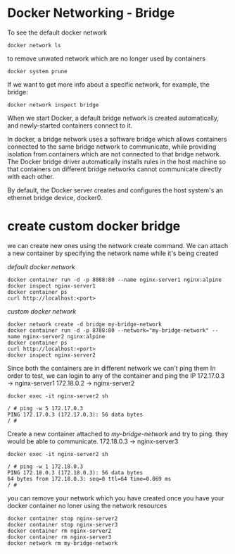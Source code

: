 # Docker Networking - Bridge

To see the default docker network
```
docker network ls
```

to remove unwated network which are no longer used by containers
```
docker system prune
```

If we want to get more info about a specific network, for example, the bridge:
```
docker network inspect bridge
```

When we start Docker, a default bridge network is created automatically, and newly-started containers connect to it.

In docker, a bridge network uses a software bridge which allows containers connected to the same bridge network to communicate, while providing isolation from containers which are not connected to that bridge network. The Docker bridge driver automatically installs rules in the host machine so that containers on different bridge networks cannot communicate directly with each other.

By default, the Docker server creates and configures the host system's an ethernet bridge device, docker0.

# create custom docker bridge

we can create new ones using the network create command. We can attach a new container by specifying the network name while it's being created

*default docker network*
```
docker container run -d -p 8088:80 --name nginx-server1 nginx:alpine
docker inspect nginx-server1
docker container ps
curl http://localhost:<port>
```

*custom docker network*

```
docker network create -d bridge my-bridge-network
docker container run -d -p 8788:80 --network="my-bridge-network" --name nginx-server2 nginx:alpine
docker container ps
curl http://localhost:<port>
docker inspect nginx-server2
```

Since both the containers are in different network we can't ping them
In order to test, we can login to any of the container and ping the IP
172.17.0.3 -> nginx-server1
172.18.0.2 -> nginx-server2

```
docker exec -it nginx-server2 sh

/ # ping -w 5 172.17.0.3
PING 172.17.0.3 (172.17.0.3): 56 data bytes
/ #
```

Create a new container attached to *my-bridge-network* and try to ping. they would be able to communicate.
172.18.0.3 -> nginx-server3

```
docker exec -it nginx-server2 sh

/ # ping -w 1 172.18.0.3
PING 172.18.0.3 (172.18.0.3): 56 data bytes
64 bytes from 172.18.0.3: seq=0 ttl=64 time=0.069 ms
/ #
```

you can remove your network which you have created once you have your docker container no loner using the network resources

```
docker container stop nginx-server2
docker container stop nginx-server3
docker container rm nginx-server2
docker container rm nginx-server3
docker network rm my-bridge-network
```
